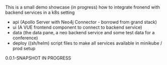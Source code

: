 This is a small demo showcase (in progress) how to integrate fronend with backend services in a k8s setting

- api (Apollo Server with Neo4j Connector - borrowd from grand stack)
- ui (A VUE frontend component to connect to backend service)
- data (the data pane, a neo backend service and some test data for a conference)
- deploy ((sh/helm) script files to make all services available in minikube / prod setup

0.0.1-SNAPSHOT 
IN PROGRESS

